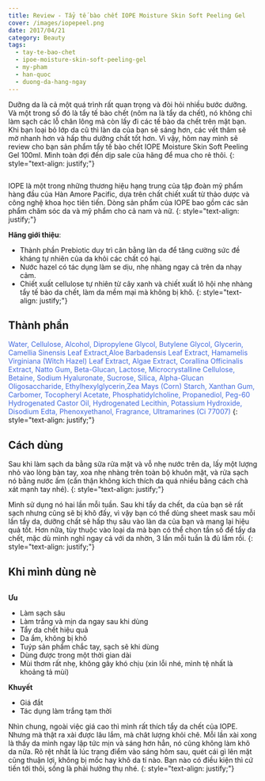 ```yaml
---
title: Review - Tẩy tế bào chết IOPE Moisture Skin Soft Peeling Gel
cover: /images/iopepeel.png
date: 2017/04/21
category: Beauty
tags:
  - tay-te-bao-chet
  - ipoe-moisture-skin-soft-peeling-gel
  - my-pham
  - han-quoc
  - duong-da-hang-ngay
---
```


Dưỡng da là cả một quá trình rất quan trọng và đòi hỏi nhiều bước dưỡng. Và một trong số đó là tẩy tế bào chết (nôm na là tẩy da chết), nó không chỉ làm sạch các lỗ chân lông mà còn lấy đi các tế bào da chết trên mặt bạn. Khi bạn loại bỏ lớp da cũ thì làn da của bạn sẽ sáng hơn, các vết thâm sẽ mờ nhanh hơn và hấp thu dưỡng chất tốt hơn. Vì vậy, hôm nay mình sẽ review cho bạn sản phẩm tẩy tế bào chết IOPE Moisture Skin Soft Peeling Gel 100ml. Mình toàn đợi đến dịp sale của hãng để mua cho rẻ thôi.
{: style="text-align: justify;"}

<figure style="width: 200px" class="align-center">
  <img src="{{ site.url }}{{ site.baseurl }}/images/iopepeeling-1.png" alt="">
  <figcaption></figcaption>
</figure>

IOPE là một trong những thương hiệu hạng trung của tập đoàn mỹ phẩm hàng đầu của Hàn Amore Pacific, dựa trên chất chiết xuất từ thảo dược và công nghệ khoa học tiên tiến. Dòng sản phẩm của IOPE bao gồm các sản phẩm chăm sóc da và mỹ phẩm cho cả nam và nữ.
{: style="text-align: justify;"}

**Hãng giới thiệu**:
  * Thành phần Prebiotic  duy trì cân bằng làn da để tăng cường sức đề kháng tự nhiên của da khỏi các chất có hại.
  * Nước hazel có tác dụng làm se dịu, nhẹ nhàng ngay cả trên da nhạy cảm.
  * Chiết xuất cellulose tự nhiên từ cây xanh và chiết xuất lô hội nhẹ nhàng tẩy tế bào da chết, làm da mềm mại mà không bị khô.
{: style="text-align: justify;"}

## Thành phần

<span style="color:royalblue"> Water, Cellulose, Alcohol, Dipropylene Glycol, Butylene Glycol, Glycerin, Camellia Sinensis Leaf Extract,Aloe Barbadensis Leaf Extract, Hamamelis Virginiana (Witch Hazel) Leaf Extract, Algae Extract, Corallina Officinalis Extract, Natto Gum, Beta-Glucan, Lactose, Microcrystalline Cellulose, Betaine, Sodium Hyaluronate, Sucrose, Silica, Alpha-Glucan Oligosaccharide, Ethylhexylglycerin,Zea Mays (Corn) Starch, Xanthan Gum, Carbomer, Tocopheryl Acetate, Phosphatidylcholine, Propanediol, Peg-60 Hydrogenated Castor Oil, Hydrogenated Lecithin, Potassium Hydroxide, Disodium Edta, Phenoxyethanol, Fragrance, Ultramarines (Ci 77007) </span>
{: style="text-align: justify;"}

## Cách dùng

Sau khi làm sạch da bằng sữa rửa mặt và vỗ nhẹ nước trên da, lấy một lượng nhỏ vào lòng bàn tay, xoa nhẹ nhàng trên toàn bộ khuôn mặt, và rửa sạch nó bằng nước ấm (cẩn thận không kích thích da quá nhiều bằng cách chà xát mạnh tay nhé).
{: style="text-align: justify;"}

Mình sử dụng nó hai lần mỗi tuần. Sau khi tẩy da chết, da của bạn sẽ rất sạch nhưng cũng sẽ bị khô đấy, vì vậy bạn có thể dùng sheet mask sau mỗi lần tẩy da, dưỡng chất sẽ hấp thụ sâu vào làn da của bạn và mang lại hiệu quả tốt. Hơn nữa, tùy thuộc vào loại da mà bạn có thể chọn tần số để tẩy da chết, mặc dù mình nghĩ ngay cả với da nhờn, 3 lần mỗi tuần là đủ lắm rồi.
{: style="text-align: justify;"}

## Khi mình dùng nè

<figure style="width: 700px" class="align-center">
  <img src="{{ site.url }}{{ site.baseurl }}/images/iopepeeling-2.png" alt="">
  <figcaption></figcaption>
</figure>

**Ưu**
  * Làm sạch sâu
  * Làm trắng và mịn da ngay sau khi dùng
  * Tẩy da chết hiệu quả
  * Da ẩm, không bị khô
  * Tuýp sản phẩm chắc tay, sạch sẽ khi dùng
  * Dùng được trong một thời gian dài
  * Mùi thơm rất nhẹ, không gây khó chịu (xin lỗi nhé, mình tệ nhất là khoảng tả mùi)
  
**Khuyết**
  * Giá đắt
  * Tác dụng làm trắng tạm thời

Nhìn chung, ngoài việc giá cao thì mình rất thích tẩy da chết của IOPE. Nhưng mà thật ra xài được lâu lắm, mà chât lượng khỏi chê. Mỗi lần xài xong là thấy da mình ngay lập tức mịn và sáng hơn hẳn, nó cũng không làm khô da nữa. Rõ rệt nhất là lúc trang điểm vào sáng hôm sau, quét cái gì lên mặt cũng thuận lợi, không bị mốc hay khô da tí nào. Bạn nào có điều kiện thì cứ tiến tới thôi, sống là phải hưởng thụ nhé.
{: style="text-align: justify;"}